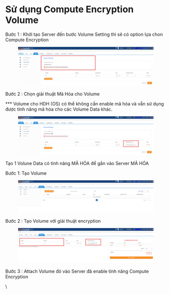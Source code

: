 # Sử dụng Compute Encryption Volume

Bước 1 : Khởi tạo Server đến bước Volume Setting thì sẽ có option lựa chon Compute Encryption&#x20;

<figure><img src="../../../../.gitbook/assets/image.png" alt=""><figcaption></figcaption></figure>

Bước 2 : Chọn giải thuật Mã Hóa cho Volume&#x20;

\*\*\* Volume cho HDH (OS) có thể không cần enable mã hóa và vẫn sử dụng được tính năng mã hóa cho các Volume Data khác.

<figure><img src="../../../../.gitbook/assets/image (1).png" alt=""><figcaption></figcaption></figure>

Tạo 1 Volune Data có tính năng MÃ HÓA để gắn vào Server MÃ HÓA&#x20;

Bước 1: Tạo Volume&#x20;

<figure><img src="../../../../.gitbook/assets/image (345).png" alt=""><figcaption></figcaption></figure>

Bước 2 : Tạo Volume với giải thuật encryption&#x20;

<figure><img src="../../../../.gitbook/assets/image (346).png" alt=""><figcaption></figcaption></figure>

Bước 3 : Attach Volume đó vào Server đã enable tính năng Compute Encryption&#x20;

\
